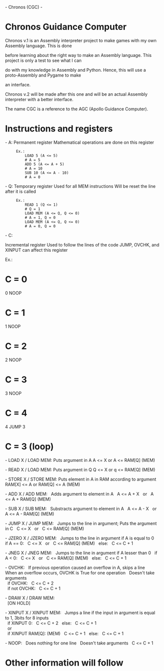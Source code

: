 \- Chronos (CGC) -



Chronos Guidance Computer
===========================================================================

Chronos v.1 is an Assembly interpreter project to make games with my own Assembly language. This is done 

before learning about the right way to make an Assembly language. This project is only a test to see what I can

do with my knowledge in Assembly and Python. Hence, this will use a proto-Assembly and Pygame to make

an interface.

Chronos v.2 will be made after this one and will be an actual Assembly interpreter with a better interface.

The name CGC is a reference to the AGC (Apollo Guidance Computer).



Instructions and registers
===========================================================================

\- A:
         Permanent register
         Mathematical operations are done on this register
   
         Ex.:
             LOAD 5 (A <= 5)
             # A = 5
             ADD 5 (A <= A + 5)
             # A = 10
             SUB 10 (A <= A - 10)
             # A = 0
         
\- Q:
         Temporary register
         Used for all MEM instructions
         Will be reset the line after it is called

         Ex.:
             READ 1 (Q <= 1)
             # Q = 1
             LOAD MEM (A <= Q, Q <= 0)
             # A = 1, Q = 0
             LOAD MEM (A <= Q, Q <= 0)
             # A = 0, Q = 0

\- C:

Incremental register
Used to follow the lines of the code
JUMP, OVCHK, and XINPUT can affect this register
 
Ex.:
# C = 0
0    NOOP
# C = 1
1    NOOP
# C = 2
2    NOOP
# C = 3
3    NOOP
# C = 4
4    JUMP 3
# C = 3 (loop)



\- LOAD X / LOAD MEM:
Puts argument in A
A <= X
or
A <= RAM\[Q] (MEM)

\- READ X / LOAD MEM:
Puts argument in Q
Q <= X
or
q <= RAM\[Q] (MEM)

\- STORE X / STORE MEM:
Puts element in A in RAM according to argument
RAM\[X] <= A
or
RAM\[Q] <= A (MEM)

\- ADD X / ADD MEM:
&nbsp;   Adds argument to element in A
&nbsp;   A <= A + X
&nbsp;   or
&nbsp;   A <= A + RAM\[Q] (MEM)

\- SUB X / SUB MEM:
&nbsp;   Substracts argument to element in A
&nbsp;   A <= A - X
&nbsp;   or
&nbsp;   A <= A - RAM\[Q] (MEM)

\- JUMP X / JUMP MEM:
&nbsp;   Jumps to the line in argument; Puts the argument in C
&nbsp;   C <= X
&nbsp;   or
&nbsp;   C <= RAM\[Q] (MEM)

\- JZERO X / JZERO MEM:
&nbsp;   Jumps to the line in argument if A is equal to 0
&nbsp;   if A == 0:
&nbsp;       C <= X
&nbsp;       or
&nbsp;       C <= RAM\[Q] (MEM)
&nbsp;   else:
&nbsp;       C <= C + 1

\- JNEG X / JNEG MEM:
&nbsp;   Jumps to the line in argument if A lesser than 0
&nbsp;   if A < 0:
&nbsp;       C <= X
&nbsp;       or
&nbsp;       C <= RAM\[Q] (MEM)
&nbsp;   else:
&nbsp;       C <= C + 1

\- OVCHK:
&nbsp;   If previous operation caused an overflow in A, skips a line
&nbsp;   When an overflow occurs, OVCHK is True for one operation
&nbsp;   Doesn't take arguments
&nbsp;  
&nbsp;   if OVCHK:
&nbsp;       C <= C + 2
&nbsp;   
&nbsp;   if not OVCHK:
&nbsp;       C <= C + 1

\- DRAW X / DRAW MEM:
&nbsp;   
&nbsp;   \[ON HOLD]

\- XINPUT X / XINPUT MEM:
&nbsp;   Jumps a line if the input in argument is equal to 1, 3bits for 8 inputs
&nbsp;   
&nbsp;   if XINPUT 0:
&nbsp;       C <= C + 2
&nbsp;   else:
&nbsp;       C <= C + 1
&nbsp;       
&nbsp;   or 
&nbsp;   
&nbsp;   if XINPUT RAM\[Q]: (MEM)
&nbsp;       C <= C + 1
&nbsp;   else:
&nbsp;       C <= C + 1



\- NOOP:
&nbsp;   Does nothing for one line
&nbsp;   Doesn't take arguments
&nbsp;   C <= C + 1


Other information will follow
===========================================================================

